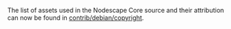 The list of assets used in the Nodescape Core source and their attribution can now be found in [contrib/debian/copyright](../contrib/debian/copyright).
